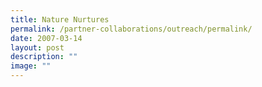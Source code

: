 ```yaml
---
title: Nature Nurtures
permalink: /partner-collaborations/outreach/permalink/
date: 2007-03-14
layout: post
description: ""
image: ""
---
```

